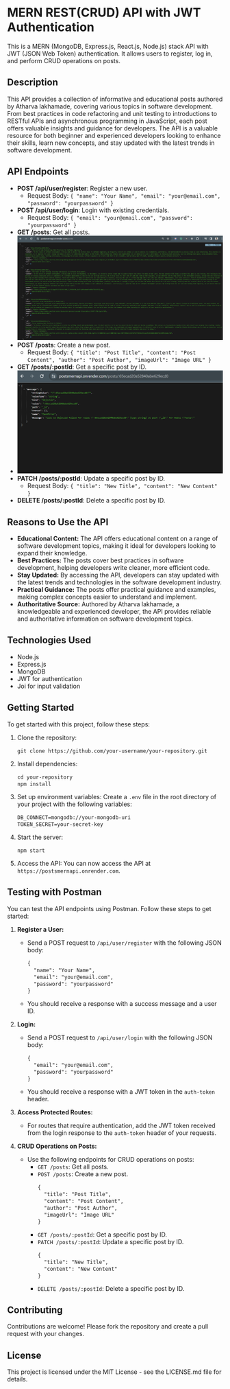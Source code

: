 # MERN REST(CRUD) API with JWT Authentication

This is a MERN (MongoDB, Express.js, React.js, Node.js) stack API with JWT (JSON Web Token) authentication. It allows users to register, log in, and perform CRUD operations on posts.

## Description
This API provides a collection of informative and educational posts authored by Atharva lakhamade, covering various topics in software development. From best practices in code refactoring and unit testing to introductions to RESTful APIs and asynchronous programming in JavaScript, each post offers valuable insights and guidance for developers. The API is a valuable resource for both beginner and experienced developers looking to enhance their skills, learn new concepts, and stay updated with the latest trends in software development.

## API Endpoints

- **POST /api/user/register**: Register a new user.
  - Request Body: `{ "name": "Your Name", "email": "your@email.com", "password": "yourpassword" }`
- **POST /api/user/login**: Login with existing credentials.
  - Request Body: `{ "email": "your@email.com", "password": "yourpassword" }`
- **GET /posts**: Get all posts.
![All posts](https://github.com/atha2810/PostsMernAPI/blob/main/Allposts.png?raw=true)
- **POST /posts**: Create a new post.
  - Request Body: `{ "title": "Post Title", "content": "Post Content", "author": "Post Author", "imageUrl": "Image URL" }`
- **GET /posts/:postId**: Get a specific post by ID.
- ![Specific post by ID](https://github.com/atha2810/PostsMernAPI/blob/main/postbyID.png?raw=true)
- **PATCH /posts/:postId**: Update a specific post by ID.
  - Request Body: `{ "title": "New Title", "content": "New Content" }`
- **DELETE /posts/:postId**: Delete a specific post by ID.

## Reasons to Use the API
- **Educational Content:** The API offers educational content on a range of software development topics, making it ideal for developers looking to expand their knowledge.
- **Best Practices:** The posts cover best practices in software development, helping developers write cleaner, more efficient code.
- **Stay Updated:** By accessing the API, developers can stay updated with the latest trends and technologies in the software development industry.
- **Practical Guidance:** The posts offer practical guidance and examples, making complex concepts easier to understand and implement.
- **Authoritative Source:** Authored by Atharva lakhamade, a knowledgeable and experienced developer, the API provides reliable and authoritative information on software development topics.

## Technologies Used
- Node.js
- Express.js
- MongoDB
- JWT for authentication
- Joi for input validation

## Getting Started

To get started with this project, follow these steps:

1. Clone the repository:
   ```
   git clone https://github.com/your-username/your-repository.git
   ```

2. Install dependencies:
   ```
   cd your-repository
   npm install
   ```

3. Set up environment variables:
   Create a `.env` file in the root directory of your project with the following variables:
   ```
   DB_CONNECT=mongodb://your-mongodb-uri
   TOKEN_SECRET=your-secret-key
   ```

4. Start the server:
   ```
   npm start
   ```

5. Access the API:
   You can now access the API at `https://postsmernapi.onrender.com`.



## Testing with Postman
You can test the API endpoints using Postman. Follow these steps to get started:

1. **Register a User:**
   - Send a POST request to `/api/user/register` with the following JSON body:
     ```
     {
       "name": "Your Name",
       "email": "your@email.com",
       "password": "yourpassword"
     }
     ```
   - You should receive a response with a success message and a user ID.

2. **Login:**
   - Send a POST request to `/api/user/login` with the following JSON body:
     ```
     {
       "email": "your@email.com",
       "password": "yourpassword"
     }
     ```
   - You should receive a response with a JWT token in the `auth-token` header.

3. **Access Protected Routes:**
   - For routes that require authentication, add the JWT token received from the login response to the `auth-token` header of your requests.

4. **CRUD Operations on Posts:**
   - Use the following endpoints for CRUD operations on posts:
     - `GET /posts`: Get all posts.
     - `POST /posts`: Create a new post.
       ```
       {
         "title": "Post Title",
         "content": "Post Content",
         "author": "Post Author",
         "imageUrl": "Image URL"
       }
       ```
     - `GET /posts/:postId`: Get a specific post by ID.
     - `PATCH /posts/:postId`: Update a specific post by ID.
       ```
       {
         "title": "New Title",
         "content": "New Content"
       }
       ```
     - `DELETE /posts/:postId`: Delete a specific post by ID.


## Contributing

Contributions are welcome! Please fork the repository and create a pull request with your changes.

## License

This project is licensed under the MIT License - see the LICENSE.md file for details.
